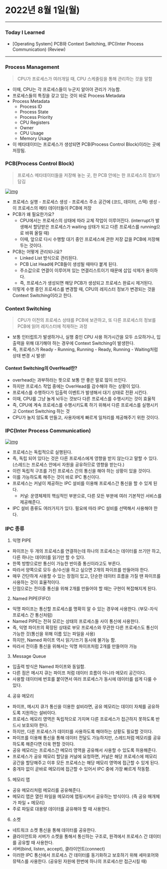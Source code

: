 # 2022년 8월 1일(월)

----

### Today I Learned 

- [Operating System] PCB와 Context Switching, IPC(Inter Process Communication) (Review)

---

### Process Management

> CPU가 프로세스가 여러개일 때, CPU 스케줄링을 통해 관리하는 것을 말함

- 이때, CPU는 각 프로세스들이 누군지 알아야 관리가 가능함.
- 프로세스들의 특징을 갖고 있는 것이 바로 Process Metadata
- Process Metadata
  - Process ID
  - Process State
  - Process Priority
  - CPU Registers
  - Owner
  - CPU Usage
  - Memory Usage
- 이 메타데이터는 프로세스가 생성되면 PCB(Process Control Block)이라는 곳에 저장됨.

### PCB(Process Control Block)

> 프로세스 메타데이터들을 저장해 놓는 곳, 한 PCB 안에는 한 프로세스의 정보가 담김

[![img](https://camo.githubusercontent.com/6341ca44629c93eb107563ab612ebfc581b2251ae312394b011ea70ee873b523/68747470733a2f2f74312e6461756d63646e2e6e65742f6366696c652f746973746f72792f323536373341353035384632313143323234)](https://camo.githubusercontent.com/6341ca44629c93eb107563ab612ebfc581b2251ae312394b011ea70ee873b523/68747470733a2f2f74312e6461756d63646e2e6e65742f6366696c652f746973746f72792f323536373341353035384632313143323234)

- 프로세스 실행 - 프로세스 생성 - 프로세스 주소 공간에 (코드, 데이터, 스택) 생성 - 이 프로세스의 메타 데이터들이 PCB에 저장
- PCB가 왜 필요한가요?
  - CPU에서는 프로세스의 상태에 따라 교체 작업이 이루어진다. (interrupt가 발생해서 할당받은 프로세스가 waiting 상태가 되고 다른 프로세스를 running으로 바꿔 올릴 때)
  - 이때, 앞으로 다시 수행할 대기 중인 프로세스에 관한 저장 값을 PCB에 저장해두는 것이다.
- PCB는 어떻게 관리되나요?
  - Linked List 방식으로 관리된다.
  - PCB List Head에 PCB들이 생성될 때마다 붙게 된다.
  - 주소값으로 연결이 이루어져 있는 연결리스트이기 때문에 삽입 삭제가 용이하다.
  - 즉, 프로세스가 생성되면 해당 PCB가 생성되고 프로세스 완료시 제거된다.
- 이렇게 수행 중인 프로세스를 변경할 때, CPU의 레지스터 정보가 변경되는 것을 Context Switching이라고 한다.

### Context Switching

> CPU가 이전의 프로세스 상태를 PCB에 보관하고, 또 다른 프로세스의 정보를 PCB에 읽어 레지스터에 적재하는 과정

- 보통 인터럽트가 발생하거나, 실행 중인 CPU 사용 허가시간을 모두 소모하거나, 입출력을 위해 대기해야 하는 경우에 Context Switching이 발생한다.
- 즉, 프로세스가 Ready - Running, Running - Ready, Running - Waiting처럼 상태 변경 시 발생!

#### Context Switching의 OverHead란?

- overhead는 과부하라는 뜻으로 보통 안 좋은 말로 많이 쓰인다.
- 하지만 프로세스 작업 중에는 OverHead를 감수해야 하는 상황이 있다.
- 프로세스를 수행하다가 입출력 이벤트가 발생해서 대기 상태로 전환 시킨다.
- 이때, CPU를 그냥 놀게 놔두는 것보다 다른 프로세스를 수행시키는 것이 효율적
- 즉, CPU에 계속 프로세스를 수행시키도록 하기 위해서 다른 프로세스를 실행시키고 Context Switching 하는 것
- CPU가 놀지 않도록 만들고, 사용자에게 빠르게 일처리를 제공해주기 위한 것이다.

### IPC(Inter Process Communication)

[![img](https://camo.githubusercontent.com/ae371b6a70f7e11ebfbbd4cda052d103e6cf8c7e39b8ae3fd81e5396ef9bb9a8/68747470733a2f2f74312e6461756d63646e2e6e65742f6366696c652f746973746f72792f393944423843343935433443353730343137)](https://camo.githubusercontent.com/ae371b6a70f7e11ebfbbd4cda052d103e6cf8c7e39b8ae3fd81e5396ef9bb9a8/68747470733a2f2f74312e6461756d63646e2e6e65742f6366696c652f746973746f72792f393944423843343935433443353730343137)

- 프로세스는 독립적으로 실행된다.
- 즉, 독립 되어 있다는 것은 다른 프로세스에게 영향을 받지 않는다고 말할 수 있다. (스레드는 프로세스 안에서 자원을 공유하므로 영향을 받는다.)
- 이런 독립적 구조를 가진 프로세스 간의 통신을 해야 하는 상황이 있을 것이다.
- 이를 가능하도록 해주는 것이 바로 IPC 통신이다.
- 프로세스는 커널이 제공하는 IPC 설비를 이용해 프로세스간 통신을 할 수 있게 된다.
  - 커널: 운영체제의 핵심적인 부분으로, 다른 모든 부분에 여러 기본적인 서비스를 제공해준다.
- IPC 설비 종류도 여러가지가 있다. 필요에 따라 IPC 설비를 선택해서 사용해야 한다.

### IPC 종류

1. 익명 PIPE

- 파이프는 두 개의 프로세스를 연결하는데 하나의 프로세스는 데이터를 쓰기만 하고, 다른 하나는 데이터를 읽기만 할 수 있다.
- 한쪽 방향으로만 통신이 가능한 반이중 통신이라고도 부른다.
- 따라서 양쪽으로 모두 송/수신을 하고 싶으면 2개의 파이프를 만들어야 한다.
- 매우 간단하게 사용할 수 있는 장점이 있고, 단순한 데이터 흐름을 가질 땐 파이프를 사용하는 것이 효율적이다.
- 단점으로는 전이중 통신을 위해 2개를 만들어야 할 때는 구현이 복잡해지게 된다.

2. Named PIPE(FIFO)

- 익명 파이프는 통신할 프로세스를 명확히 알 수 있는 경우에 사용한다. (부모-자식 프로세스 간 통신처럼)
- Named PIPE는 전혀 모르는 상태의 프로세스들 사이 통신에 사용한다.
- 즉, 익명 파이프의 확장된 상태로 부모 프로세스와 무관한 다른 프로세스도 통신이 가능한 것(통신을 위해 이름 있는 파일을 사용)
- 하지만, Named 파이프 역시 읽기/쓰기 동시에 불가능 함.
- 따라서 전이중 통신을 위해서는 익명 파이프처럼 2개를 만들어야 가능

3. Message Queue

- 입출력 방식은 Named 파이프와 동일함.
- 다른 점은 메시지 큐는 파이프 처럼 데이터 흐름이 아니라 메모리 공간이다.
- 사용할 데이터에 번호를 붙이면서 여러 프로세스가 동시에 데이터를 쉽게 다룰 수 있다.

4. 공유 메모리

- 파이프, 메시지 큐가 통신을 이용한 설비라면, 공유 메모리는 데이터 자체를 공유하도록 지원하는 설비이다.
- 프로세스 메모리 영역은 독립적으로 가지며 다른 프로세스가 접근하지 못하도록 반드시 보호되야 한다.
- 하지만, 다른 프로세스가 데이터를 사용하도록 해야하는 상황도 필요할 것이다.
- 파이프를 이용해 통신을 통해 데이터 전달도 가능하지만, 스레드처럼 메모리를 공유하도록 해준다면 더욱 편할 것이다.
- 공유 메모리는 프로세스간 메모리 영역을 공유해서 사용할 수 있도록 허용해준다.
- 프로세스가 공유 메모리 할당을 커널에 요청하면, 커널은 해당 프로세스에 메모리 공간을 할당해주고 이후 모든 프로세스는 해당 메모리 영역에 접근할 수 있게 된다.
- 중개자 없이 곧바로 메모리에 접근할 수 있어서 IPC 중에 가장 빠르게 작동함.

5. 메모리 맵

- 공유 메모리처럼 메모리를 공유해준다.
- 메모리 맵은 열린 파일을 메모리에 맵핑시켜서 공유하는 방식이다. (즉 공유 매개체가 파일 + 메모리)
- 주로 파일로 대용량 데이터를 공유해야 할 때 사용한다.

6. 소켓

- 네트워크 소켓 통신을 통해 데이터를 공유한다.
- 클라이언트와 서버가 소켓을 통해서 통신하는 구조로, 원격에서 프로세스 간 데이터를 공유할 때 사용한다.
- 서버(bind, listen, accept), 클라이언트(connect)
- 이러한 IPC 통신에서 프로세스 간 데이터를 동기화하고 보호하기 위해 세마포어와 뮤텍스를 사용한다. (공유된 자원에 한번에 하나의 프로세스만 접근시킬 때)